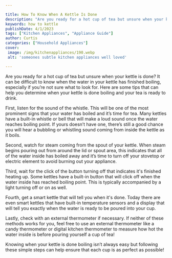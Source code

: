 ```yaml
---

title: How To Know When A Kettle Is Done
description: "Are you ready for a hot cup of tea but unsure when your kettle is done? It can be difficult to know when the water in your kettle ...check it out to learn"
keywords: how to kettle
publishDate: 4/1/2023
tags: ["Kitchen Appliances", "Appliance Guide"]
author: Curtis
categories: ["Household Appliances"]
cover: 
 image: /img/kitchenappliances/190.webp
 alt: 'someones subtle kitchen appliances well loved'

---
```


Are you ready for a hot cup of tea but unsure when your kettle is done? It can be difficult to know when the water in your kettle has finished boiling, especially if you’re not sure what to look for. Here are some tips that can help you determine when your kettle is done boiling and your tea is ready to drink. 

First, listen for the sound of the whistle. This will be one of the most prominent signs that your water has boiled and it’s time for tea. Many kettles have a built-in whistle or bell that will make a loud sound once the water reaches boiling point. If yours doesn’t have one, there’s still a good chance you will hear a bubbling or whistling sound coming from inside the kettle as it boils. 

Second, watch for steam coming from the spout of your kettle. When steam begins pouring out from around the lid or spout area, this indicates that all of the water inside has boiled away and it’s time to turn off your stovetop or electric element to avoid burning out your appliance. 

Third, wait for the click of the button turning off that indicates it's finished heating up. Some kettles have a built-in button that will click off when the water inside has reached boiling point. This is typically accompanied by a light turning off or on as well.

Fourth, get a smart kettle that will tell you when it's done. Today there are even smart kettles that have built-in temperature sensors and a display that will tell you exactly when the water is ready to be poured into your cup.

Lastly, check with an external thermometer if necessary. If neither of these methods works for you, feel free to use an external thermometer like a candy thermometer or digital kitchen thermometer to measure how hot the water inside is before pouring yourself a cup of tea! 

Knowing when your kettle is done boiling isn’t always easy but following these simple steps can help ensure that each cup is as perfect as possible!
